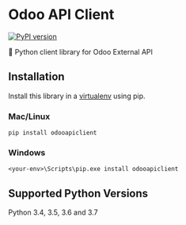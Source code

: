 # Odoo API Client
[![PyPI version](https://badge.fury.io/py/odooapiclient.svg)](https://badge.fury.io/py/odooapiclient)

🐍 Python client library for Odoo External API

## Installation

Install this library in a [virtualenv](https://virtualenv.pypa.io/en/latest/) using pip.

### Mac/Linux

```
pip install odooapiclient
```

### Windows

```
<your-env>\Scripts\pip.exe install odooapiclient
```

## Supported Python Versions

Python 3.4, 3.5, 3.6 and 3.7

